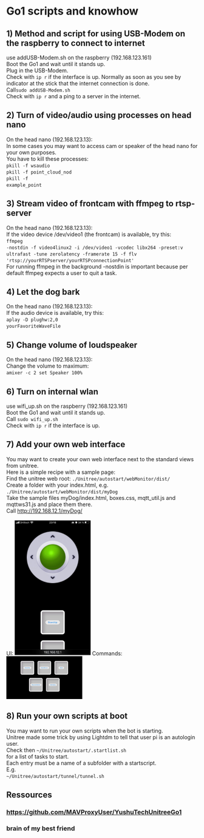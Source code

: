 # Go1 scripts and knowhow

## 1) Method and script for using USB-Modem on the raspberry to connect to internet
use addUSB-Modem.sh on the raspberry (192.168.123.161)<br>
Boot the Go1 and wait until it stands up.<br>
Plug in the USB-Modem.<br>
Check with <code>ip r</code> if the interface is up. Normally as soon as you see by indicator at the stick that the internet connection is done.<br>
Call<code>sudo addUSB-Modem.sh</code><br>
Check with <code>ip r</code> and a ping to a server in the internet.<br>


## 2) Turn of video/audio using processes on head nano
On the head nano (192.168.123.13):<br>
In some cases you may want to access cam or speaker of the head nano for your own purposes.<br>
You have to kill these processes: <br>
<code>pkill -f wsaudio</code><br>
<code>pkill -f point_cloud_nod</code><br>
<code>pkill -f example_point</code><br>

## 3) Stream video of frontcam with ffmpeg to rtsp-server
On the head nano (192.168.123.13):<br>
If the video device /dev/video1 (the frontcam) is available, try this:<br>
<code>ffmpeg -nostdin -f video4linux2 -i /dev/video1 -vcodec libx264 -preset:v ultrafast -tune zerolatency -framerate 15 -f flv 'rtsp://yourRTSPserver/yourRTSPconnectionPoint'
</code><br>
For running ffmpeg in the background -nostdin is important because per default ffmpeg expects a user to quit a task.

## 4) Let the dog bark
On the head nano (192.168.123.13):<br>
If the audio device is available, try this:<br>
<code>aplay -D plughw:2,0 yourFavoriteWaveFile</code><br>

## 5) Change volume of loudspeaker
On the head nano (192.168.123.13):<br>
Change the volume to maximum:<br>
<code>amixer -c 2  set Speaker 100%</code>

## 6) Turn on internal wlan
use wifi_up.sh on the raspberry (192.168.123.161)<br>
Boot the Go1 and wait until it stands up.<br>
Call <code>sudo wifi_up.sh</code><br>
Check with <code>ip r</code> if the interface is up.<br>

## 7) Add your own web interface
You may want to create your own web interface next to the standard views from unitree.<br>
Here is a simple recipe with a sample page:<br>
Find the unitree web root: <code>./Unitree/autostart/webMonitor/dist/</code><br>
Create a folder with your index.html, e.g. <code>./Unitree/autostart/webMonitor/dist/myDog</code><br>
Take the sample files myDog/index.html, boxes.css, mqtt_util.js and mqttws31.js and place them there.<br>
Call http://192.168.12.1/myDog/<br><br>
UI: <img src="https://github.com/maggusscheppi/Go1/blob/main/myDog_ScreenShot.jpg" width=200px;/> Commands: <img src="https://github.com/maggusscheppi/Go1/blob/main/myDog_ScreenShot_Commands.jpg" width=200px;/>

## 8) Run your own scripts at boot
You may want to run your own scripts when the bot is starting.<br>
Unitree made some trick by using Lightdm to tell that user pi is an autologin user.<br>
Check then <code>\~/Unitree/autostart/.startlist.sh</code><br>
for a list of tasks to start.<br>
Each entry must be a name of a subfolder with a startscript.<br>
E.g.<br>
<code>~/Unitree/autostart/tunnel/tunnel.sh</code><br>

## Ressources
### https://github.com/MAVProxyUser/YushuTechUnitreeGo1
### brain of my best friend




